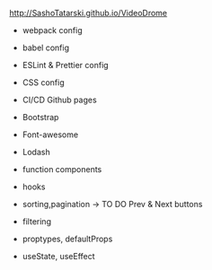 http://SashoTatarski.github.io/VideoDrome

- webpack config
- babel config
- ESLint & Prettier config
- CSS config
- CI/CD Github pages

- Bootstrap
- Font-awesome
- Lodash

- function components
- hooks
- sorting,pagination -> TO DO Prev & Next buttons
- filtering
- proptypes, defaultProps
- useState, useEffect
